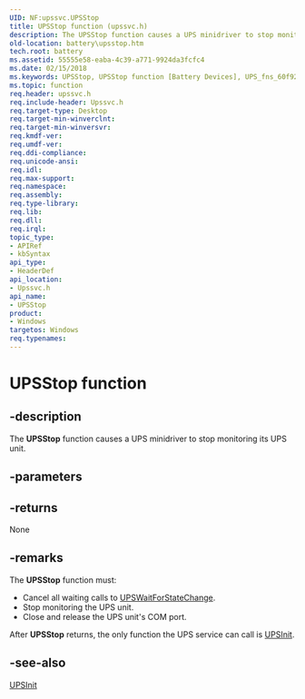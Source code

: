 ```yaml
---
UID: NF:upssvc.UPSStop
title: UPSStop function (upssvc.h)
description: The UPSStop function causes a UPS minidriver to stop monitoring its UPS unit.
old-location: battery\upsstop.htm
tech.root: battery
ms.assetid: 55555e58-eaba-4c39-a771-9924da3fcfc4
ms.date: 02/15/2018
ms.keywords: UPSStop, UPSStop function [Battery Devices], UPS_fns_60f920b5-6225-4569-a60a-dfb1c6b2538c.xml, battery.upsstop, upssvc/UPSStop
ms.topic: function
req.header: upssvc.h
req.include-header: Upssvc.h
req.target-type: Desktop
req.target-min-winverclnt: 
req.target-min-winversvr: 
req.kmdf-ver: 
req.umdf-ver: 
req.ddi-compliance: 
req.unicode-ansi: 
req.idl: 
req.max-support: 
req.namespace: 
req.assembly: 
req.type-library: 
req.lib: 
req.dll: 
req.irql: 
topic_type:
- APIRef
- kbSyntax
api_type:
- HeaderDef
api_location:
- Upssvc.h
api_name:
- UPSStop
product:
- Windows
targetos: Windows
req.typenames: 
---
```


# UPSStop function


## -description


The <b>UPSStop</b> function causes a UPS minidriver to stop monitoring its UPS unit.


## -parameters








## -returns



None




## -remarks



The <b>UPSStop</b> function must:

<ul>
<li>
Cancel all waiting calls to <a href="https://docs.microsoft.com/windows-hardware/drivers/ddi/content/upssvc/nf-upssvc-upswaitforstatechange">UPSWaitForStateChange</a>.

</li>
<li>
Stop monitoring the UPS unit.

</li>
<li>
Close and release the UPS unit's COM port.

</li>
</ul>
After <b>UPSStop</b> returns, the only function the UPS service can call is <a href="https://docs.microsoft.com/windows-hardware/drivers/ddi/content/upssvc/nf-upssvc-upsinit">UPSInit</a>. 




## -see-also




<a href="https://docs.microsoft.com/windows-hardware/drivers/ddi/content/upssvc/nf-upssvc-upsinit">UPSInit</a>
 

 

